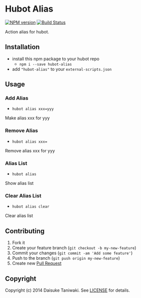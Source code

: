 # Hubot Alias

[![NPM version](https://badge.fury.io/js/hubot-alias.svg)](http://badge.fury.io/js/hubot-alias) [![Build Status](https://travis-ci.org/dtaniwaki/hubot-alias.svg)](https://travis-ci.org/dtaniwaki/hubot-alias)

Action alias for hubot.

## Installation

* install this npm package to your hubot repo
    * `npm i --save hubot-alias`
* add `"hubot-alias"` to your `external-scripts.json`

## Usage

### Add Alias

* `hubot alias xxx=yyy`

Make alias xxx for yyy

### Remove Alias

* `hubot alias xxx=`

Remove alias xxx for yyy

### Alias List

* `hubot alias`

Show alias list

### Clear Alias List

* `hubot alias clear`

Clear alias list

## Contributing

1. Fork it
2. Create your feature branch (`git checkout -b my-new-feature`)
3. Commit your changes (`git commit -am 'Add some feature'`)
4. Push to the branch (`git push origin my-new-feature`)
5. Create new [Pull Request](../../pull/new/master)

## Copyright

Copyright (c) 2014 Daisuke Taniwaki. See [LICENSE](LICENSE) for details.
